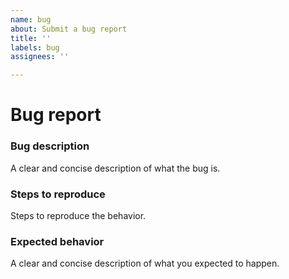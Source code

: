 ```yaml
---
name: bug
about: Submit a bug report
title: ''
labels: bug
assignees: ''

---
```


# Bug report

### Bug description
A clear and concise description of what the bug is.

### Steps to reproduce
Steps to reproduce the behavior.

### Expected behavior
A clear and concise description of what you expected to happen.
